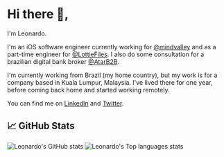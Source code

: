 # Hi there 👋,

I'm Leonardo.

I'm an iOS software engineer currently working for [@mindvalley](https://github.com/mindvalley) and as a part-time engineer for [@LottieFiles](https://github.com/LottieFiles). I also do some consultation for a brazilian digital bank broker [@AtarB2B](https://github.com/AtarB2B).

I'm currently working from Brazil (my home country), but my work is for a company based in Kuala Lumpur, Malaysia. I've lived there for one year, before coming back home and started working remotely.

You can find me on [LinkedIn](https://www.linkedin.com/in/leonardo-kaminski-ferreira) and [Twitter](https://twitter.com/stonbr).

## &#x1f4c8; GitHub Stats

![Leonardo's GitHub stats](https://github-readme-stats.vercel.app/api?username=leonardo-ferreira07&count_private=true&show_icons=true&theme=dark)
![Leonardo's Top languages stats](https://github-readme-stats.vercel.app/api/top-langs/?username=leonardo-ferreira07&theme=dark&layout=compact)

